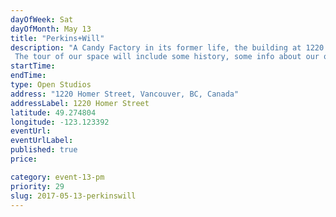 ```yaml
---
dayOfWeek: Sat
dayOfMonth: May 13
title: "Perkins+Will"
description: "A Candy Factory in its former life, the building at 1220 Homer St has been converted to become our working studio. We are a multidisciplinary design firm, specializing in Architectural, Interior, Urban, and Industrial Design. We’re driven by sustainability, innovation and design excellence. The tour of our space will include some history, some info about our office today and our design practice."
startTime: 
endTime: 
type: Open Studios
address: "1220 Homer Street, Vancouver, BC, Canada"
addressLabel: 1220 Homer Street
latitude: 49.274804
longitude: -123.123392
eventUrl: 
eventUrlLabel: 
published: true
price: 

category: event-13-pm
priority: 29
slug: 2017-05-13-perkinswill
---
```

